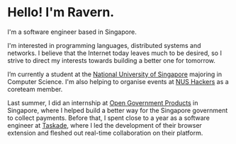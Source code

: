# Hello! I'm Ravern.

I'm a software engineer based in Singapore.

I'm interested in programming languages, distributed systems and networks. I believe that the Internet today leaves much to be desired, so I strive to direct my interests towards building a better one for tomorrow.

I’m currently a student at the [National University of Singapore](https://nus.edu.sg) majoring in Computer Science. I'm also helping to organise events at [NUS Hackers](https://nushackers.org) as a coreteam member.

Last summer, I did an internship at [Open Government Products](https://open.gov.sg) in Singapore, where I helped build a better way for the Singapore government to collect payments. Before that, I spent close to a year as a software engineer at [Taskade](https://taskade.com/), where I led the development of their browser extension and fleshed out real-time collaboration on their platform.
